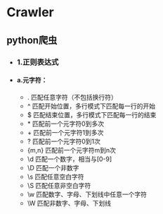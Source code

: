 # Crawler
## python爬虫  
 * ###  1.正则表达式  
 + ####   a.元字符：  
   -  .  匹配任意字符（不包括换行符）  
   -  ^  匹配开始位置，多行模式下匹配每一行的开始  
   -  $  匹配结束位置，多行模式下匹配每一行的结束  
   -  \*  匹配前一个元字符0到多次  
   -  \+  匹配前一个元字符1到多次  
   -  ?  匹配前一个元字符0到1次  
   -  {m,n}  匹配前一个元字符m到n次  
   -  \d 匹配一个数字，相当与[0-9]  
   -  \D 匹配一个非数字  
   -  \s 匹配任意空白字符  
   -  \S 匹配任意非空白字符  
   -  \w 匹配数字、字母、下划线中任意一个字符  
   -  \W 匹配非数字、字母、下划线  
